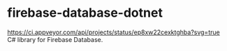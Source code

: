 # firebase-database-dotnet
https://ci.appveyor.com/api/projects/status/ep8xw22cexktghba?svg=true
C# library for Firebase Database.
